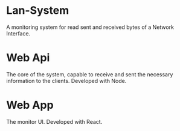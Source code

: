 # Lan-System
A monitoring system for read sent and received bytes of a Network Interface.

# Web Api
The core of the system, capable to receive and sent the necessary information to the clients.
Developed with Node.

# Web App
The monitor UI.
Developed with React.
